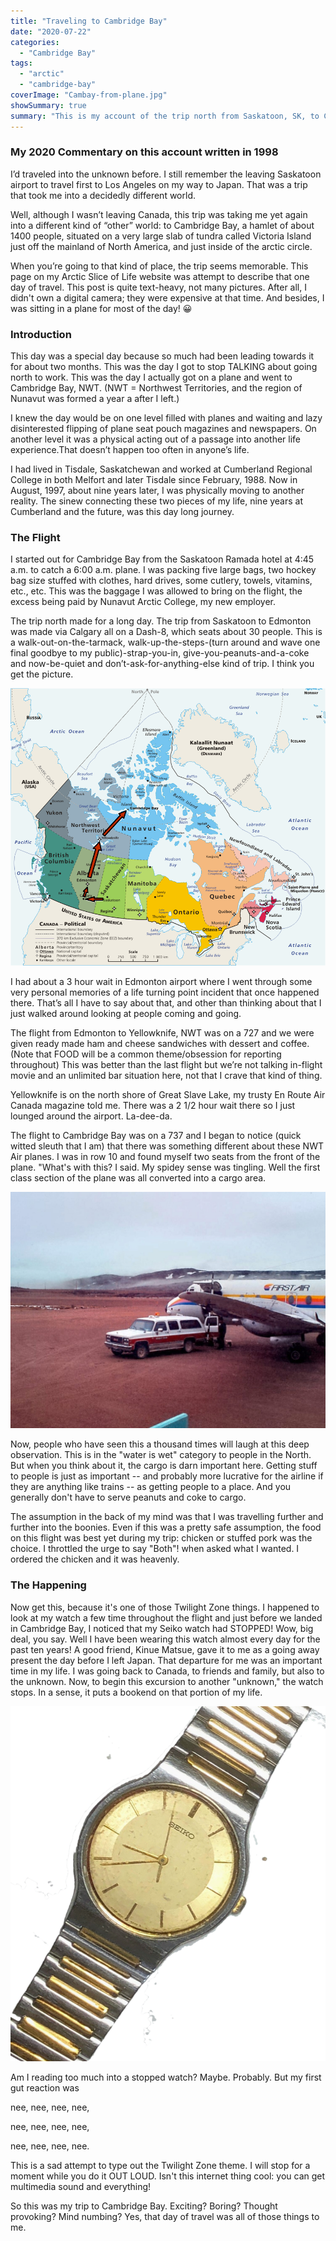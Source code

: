 ```yaml
---
title: "Traveling to Cambridge Bay"
date: "2020-07-22"
categories: 
  - "Cambridge Bay"
tags: 
  - "arctic"
  - "cambridge-bay"
coverImage: "Cambay-from-plane.jpg"
showSummary: true
summary: "This is my account of the trip north from Saskatoon, SK, to Calgary, AB, then Edmonton, AB, then Yellowknife, NWT and finally Cambridge Bay, NWT (now Nunavut)."
---
```


### My 2020 Commentary on this account written in 1998

I’d traveled into the unknown before. I still remember the leaving Saskatoon airport to travel first to Los Angeles on my way to Japan. That was a trip that took me into a decidedly different world.

Well, although I wasn’t leaving Canada, this trip was taking me yet again into a different kind of “other” world: to Cambridge Bay, a hamlet of about 1400 people, situated on a very large slab of tundra called Victoria Island just off the mainland of North America, and just inside of the arctic circle.

When you’re going to that kind of place, the trip seems memorable. This page on my Arctic Slice of Life website was attempt to describe that one day of travel. This post is quite text-heavy, not many pictures. After all, I didn't own a digital camera; they were expensive at that time. And besides, I was sitting in a plane for most of the day! 😀

### Introduction

This day was a special day because so much had been leading towards it for about two months. This was the day I got to stop TALKING about going north to work. This was the day I actually got on a plane and went to Cambridge Bay, NWT. (NWT = Northwest Territories, and the region of Nunavut was formed a year a after I left.)

I knew the day would be on one level filled with planes and waiting and lazy disinterested flipping of plane seat pouch magazines and newspapers. On another level it was a physical acting out of a passage into another life experience.That doesn’t happen too often in anyone’s life.

I had lived in Tisdale, Saskatchewan and worked at Cumberland Regional College in both Melfort and later Tisdale since February, 1988. Now in August, 1997, about nine years later, I was physically moving to another reality. The sinew connecting these two pieces of my life, nine years at Cumberland and the future, was this day long journey.

### The Flight

I started out for Cambridge Bay from the Saskatoon Ramada hotel at 4:45 a.m. to catch a 6:00 a.m. plane. I was packing five large bags, two hockey bag size stuffed with clothes, hard drives, some cutlery, towels, vitamins, etc., etc. This was the baggage I was allowed to bring on the flight, the excess being paid by Nunavut Arctic College, my new employer.

The trip north made for a long day. The trip from Saskatoon to Edmonton was made via Calgary all on a Dash-8, which seats about 30 people. This is a walk-out-on-the-tarmack, walk-up-the-steps-(turn around and wave one final goodbye to my public)-strap-you-in, give-you-peanuts-and-a-coke and now-be-quiet and don’t-ask-for-anything-else kind of trip. I think you get the picture.

![The Route](Map_Canada_political-geo-copy.png "The Route")

I had about a 3 hour wait in Edmonton airport where I went through some very personal memories of a life turning point incident that once happened there. That’s all I have to say about that, and other than thinking about that I just walked around looking at people coming and going.

The flight from Edmonton to Yellowknife, NWT was on a 727 and we were given ready made ham and cheese sandwiches with dessert and coffee. (Note that FOOD will be a common theme/obsession for reporting throughout) This was better than the last flight but we’re not talking in-flight movie and an unlimited bar situation here, not that I crave that kind of thing.

Yellowknife is on the north shore of Great Slave Lake, my trusty En Route Air Canada magazine told me. There was a 2 1/2 hour wait there so I just lounged around the airport. La-dee-da.

The flight to Cambridge Bay was on a 737 and I began to notice (quick witted sleuth that I am) that there was something different about these NWT Air planes. I was in row 10 and found myself two seats from the front of the plane. "What's with this? I said. My spidey sense was tingling. Well the first class section of the plane was all converted into a cargo area. 

![First Air plane on tarmack](featured-First-Air-Plane-on-tarmack-1024x768.jpg "A First Air plane on the tarmack (taken during a later trip)")

Now, people who have seen this a thousand times will laugh at this deep observation. This is in the "water is wet" category to people in the North. But when you think about it, the cargo is darn important here. Getting stuff to people is just as important -- and probably more lucrative for the airline if they are anything like trains -- as getting people to a place. And you generally don't have to serve peanuts and coke to cargo.

The assumption in the back of my mind was that I was travelling further and further into the boonies. Even if this was a pretty safe assumption, the food on this flight was best yet during my trip: chicken or stuffed pork was the choice. I throttled the urge to say "Both"! when asked what I wanted. I ordered the chicken and it was heavenly.

### The Happening

Now get this, because it's one of those Twilight Zone things. I happened to look at my watch a few time throughout the flight and just before we landed in Cambridge Bay, I noticed that my Seiko watch had STOPPED! Wow, big deal, you say. Well I have been wearing this watch almost every day for the past ten years! A good friend, Kinue Matsue, gave it to me as a going away present the day before I left Japan. That departure for me was an important time in my life. I was going back to Canada, to friends and family, but also to the unknown. Now, to begin this excursion to another "unknown," the watch stops. In a sense, it puts a bookend on that portion of my life.

![My Seiko Watch](MySeikoWatch.png "My Seiko Watch")



Am I reading too much into a stopped watch? Maybe. Probably. But my first gut reaction was

nee, nee, nee, nee,

nee, nee, nee, nee,

nee, nee, nee, nee.

This is a sad attempt to type out the Twilight Zone theme. I will stop for a moment while you do it OUT LOUD. Isn't this internet thing cool: you can get multimedia sound and everything!

So this was my trip to Cambridge Bay. Exciting? Boring? Thought provoking? Mind numbing? Yes, that day of travel was all of those things to me.
